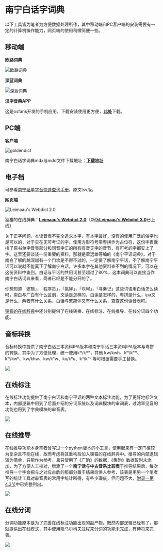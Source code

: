# 南宁白话字词典

以下工具皆为笔者为方便数据处理所作，其中移动端和PC客户端的安装需要有一定的计算机操作能力，网页端的使用稍微简便一些。

## 移动端

**欧路词典**

![欧路词典](http://wx2.sinaimg.cn/large/69144085ly1g1hok9fkoyj20ag0ikta2.jpg)

**深蓝词典**

![深蓝词典](http://wx1.sinaimg.cn/large/69144085ly1g1hoka0yh3j20ag0ik0uu.jpg)

**汉字音典APP**

这是osfans开发的手机应用，下载安装使用更方便，[**此处**](https://www.coolapk.com/apk/com.osfans.mcpdict)下载。

## PC端

**客户端**

![goldendict](http://wx4.sinaimg.cn/large/69144085ly1g1hmu1xe2jj210e0je784.jpg)

南宁白话字词典mdx与mdd文件下载地址：[**下载地址**](https://github.com/leimaau/dict-store)

## 电子档

可参看[南宁话单字音快速查询手册](https://github.com/leimaau/Nanning-Dialect-Manual)，原文tsv版。

**网页端**

![Leimaau's Webdict 2.0](https://z3.ax1x.com/2021/03/23/67aQXV.png)

狸猫的在线辞典：[**Leimaau's Webdict 2.0**](https://leimaau.github.io/leimaau-webdict2/)〔新版[**Leimaau's Webdict 3.0**](https://leimaau-webdict3.vercel.app/)已上线〕

关于正字问题，本读音表不完全追求本字，有本字最好，没有的使用广泛的俗字也是可以的，对于实在无可考证的字，使用方形符号带粤拼作为占位符，这份字表囊括了原书单字音表部分和同音字汇的所有有音无字的音节，有可考的字都安上了字。这里还要谈谈一份重要的资料，那就是覃远雄等编的《南宁平话词典》，对于南白了解的越深越有一个门坎是不得不过的，一定要了解南宁平话，不了解南宁平话可以说就不能真正了解南宁白话，许多本字在其他资料查不到的情况下，可以在这份资料中查到，白话与平话的共用词甚至超过了80%，这本词典可以直接当作南宁白话词典来看，两者已经是不能分开的了。

你想知道「逻辑」，「程序员」，「挑衅」，「坎坷」，「寻秦记」这些词语用白话怎么读吗，南白与广白有什么区别，文读是怎样的，白读是怎样的，粤拼是什么，ipa又是什么，两者有什么关系，白话与繁简体又有什么关系，查查这份读音表吧。

[狸猫的在线辞典](https://leimaau.github.io/leimaau-webdict2/)中还分别提供了在线转换、在线标注、在线推导、在线分词四个功能。

## 音标转换

音标转换中提供了南宁白话三本资料IPA版本和南宁平话三本资料IPA版本与粤拼的转换，其中为了方便处理，统一使用kʷ/kʷʰ，其他 kw/kwh、kʷ/kʰʷ、kʷ/kwʰ、kw/khw、kw/kʰw、ku/kʰu、kᵘ/kʰᵘ 等可根据需要手工替换。

![](https://z3.ax1x.com/2021/03/23/67aM60.png)

## 在线标注

在线标注功能提供了南宁白话和南宁平话的两种文本标注功能，为了更好地标注文本，内部逻辑中用到了后面介绍的分词系统以及词典模块的审词表，过滤罕见音的功能也用到了字典模块的审音表。

![](https://z3.ax1x.com/2021/05/07/g1IXQ0.png)

## 在线推导

在线推导功能本身笔者曾写过一个python版本的小工具，使用起来有一定门槛较为复杂且不能在线，故而考虑将其重构后加入狸猫的在线辞典中。推导的内部逻辑较为简单，只能作为参考，且只使用了《广韵》的数据，《集韵》数据暂时未添加，为了方便人工校对，增添了一个**南宁话与中古音系比较表**于推导结果后，每次推导一个字会把与之对应古韵的那部分置于结果后供人参考，该表是用另一个笔者写的统计工具对审音表的常用字统计所得，有些少瑕疵，但问题不大，[附录一第4.3节](https://leimaau.github.io/book/appendix1/appendix4.3.html)中已完整列出。

![](https://z3.ax1x.com/2021/03/23/67a1mT.png)

## 在线分词

分词功能原本是为了完善在线标注功能出现的副产物，既然内部逻辑已经有了，那就提供出在线模式，其中使用隐马尔科夫过程来分词的功能未完成，有待将来完善。

![](https://z3.ax1x.com/2021/03/23/67a30U.png)

